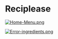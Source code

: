 
# Reciplease

[![Home-Menu.png](https://i.postimg.cc/SsxpWPtL/Home-Menu.png)](https://postimg.cc/R3y8mgmq)


[![Error-ingredients.png](https://i.postimg.cc/wjDHHLmN/Error-ingredients.png)](https://postimg.cc/sMfb4BKf)
